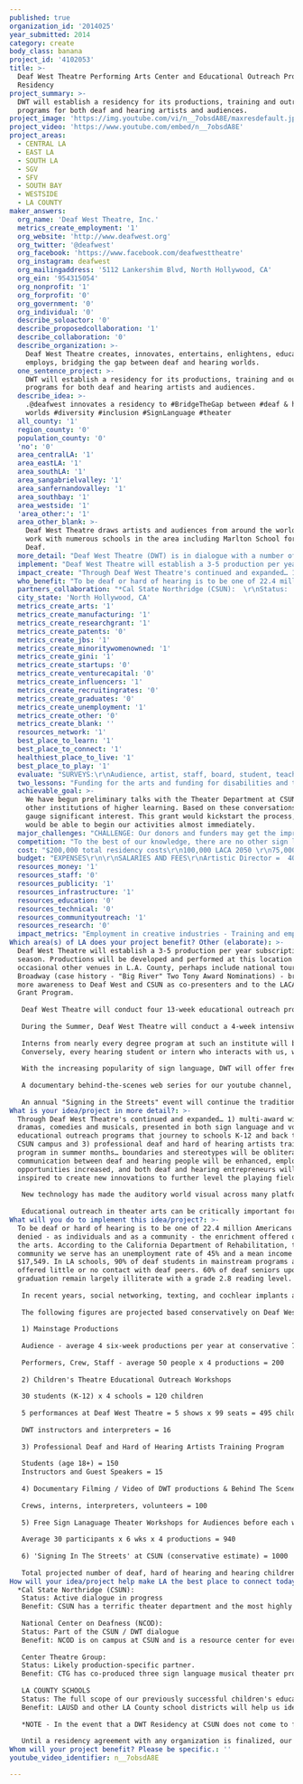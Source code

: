 ```yaml
---
published: true
organization_id: '2014025'
year_submitted: 2014
category: create
body_class: banana
project_id: '4102053'
title: >-
  Deaf West Theatre Performing Arts Center and Educational Outreach Program
  Residency
project_summary: >-
  DWT will establish a residency for its productions, training and outreach
  programs for both deaf and hearing artists and audiences.
project_image: 'https://img.youtube.com/vi/n__7obsdA8E/maxresdefault.jpg'
project_video: 'https://www.youtube.com/embed/n__7obsdA8E'
project_areas:
  - CENTRAL LA
  - EAST LA
  - SOUTH LA
  - SGV
  - SFV
  - SOUTH BAY
  - WESTSIDE
  - LA COUNTY
maker_answers:
  org_name: 'Deaf West Theatre, Inc.'
  metrics_create_employment: '1'
  org_website: 'http://www.deafwest.org'
  org_twitter: '@deafwest'
  org_facebook: 'https://www.facebook.com/deafwesttheatre'
  org_instagram: deafwest
  org_mailingaddress: '5112 Lankershim Blvd, North Hollywood, CA'
  org_ein: '954315054'
  org_nonprofit: '1'
  org_forprofit: '0'
  org_government: '0'
  org_individual: '0'
  describe_soloactor: '0'
  describe_proposedcollaboration: '1'
  describe_collaboration: '0'
  describe_organization: >-
    Deaf West Theatre creates, innovates, entertains, enlightens, educates,
    employs, bridging the gap between deaf and hearing worlds. 
  one_sentence_project: >-
    DWT will establish a residency for its productions, training and outreach
    programs for both deaf and hearing artists and audiences.
  describe_idea: >-
    .@deafwest innovates a residency to #BridgeTheGap between #deaf & hearing
    worlds #diversity #inclusion #SignLanguage #theater
  all_county: '1'
  region_county: '0'
  population_county: '0'
  'no': '0'
  area_centralLA: '1'
  area_eastLA: '1'
  area_southLA: '1'
  area_sangabrielvalley: '1'
  area_sanfernandovalley: '1'
  area_southbay: '1'
  area_westside: '1'
  'area_other:': '1'
  area_other_blank: >-
    Deaf West Theatre draws artists and audiences from around the world. We also
    work with numerous schools in the area including Marlton School for the
    Deaf.
  more_detail: "Deaf West Theatre (DWT) is in dialogue with a number of institutes of higher learning to establish a residency.   A residency would allow DWT to expand its programming and combine our resources to build our outreach exponentially. \r\n\r\nSuch a residency would open doors for meaningful ongoing collaborations with many university departments that will further obliterate stereotypes and obstacles for deaf and hearing people to work together to create, innovate, educate, communicate and ultimately improve the quality of life, as training and experience leads to gainful employment and entrepreneurship in the entertainment industry at large. "
  implement: "Deaf West Theatre will establish a 3-5 production per year subscription season.  Productions will be developed and performed at this location and occasional other venues in L.A. County, perhaps include national tours and Broadway (case history - \"Big River\" Two Tony Award Nominations) - bringing more awareness to Deaf West and CSUN as co-presenters and to the LACA 2050 Grant Program. \r\n\r\nDeaf West Theatre will conduct four 13-week educational outreach programs at culturally underserved schools (K-12) in L.A. County where both deaf and hearing students and faculty will benefit.   The participating classes will be brought to Deaf West Theatre's performance space to enjoy a sho , engage in Q&A with artists and crew and tour the facilities for further inspiration. \r\n\r\nDuring the Summer, Deaf West Theatre will conduct a 4-week intensive Professional Training Program for deaf and hard of hearing artists, selected from both Los Angeles County and a nation-wide talent pool.  The instructors and guest speakers will be established deaf and hearing entertainment industry professionals.  \r\n\r\nInterns from nearly every degree program at such an institute will be encouraged to join us (theater, film, tv, new technology, accounting, marketing, legal, etc.) Exposing our community to every aspect of show 'business' will better their chances of attaining gainful entertainment industry employment outside the limitations of non-profit theater. \r\nConversely, every hearing student or intern who interacts with us, will have their 'eyes, ears and hearts' opened to the notion that if they are in a position some day to consider a deaf candidate for job, they would need not hesitate to hire that person.  \r\n\r\nWith the increasing popularity of sign language, DWT will offer free workshops in advance of our productions, to give students on campus and general audiences the fun of learning specific signs from each stage production, thereby making their visit to the theater, even more exciting as they proudly 'catch' the signs they recognize in dialogue and/or song.   \r\n\r\nA documentary behind-the-scenes web series for our youtube channel, depicting the journey of our productions and our residency will further enlighten and benefit all. \r\n\r\nAn annual \"Signing in the Streets\" event will continue the tradition started at Disneyland in March, 2012, where thousands joined from across the southland in celebration of Deaf culture. \r\n"
  impact_create: "Through Deaf West Theatre's continued and expanded… 1) multi-award winning dramas, comedies and musicals, presented in both sign language and voice 2) educational outreach programs that journey to schools K-12 and back to the CSUN campus and 3) professional deaf and hard of hearing artists training program in summer months… boundaries and stereotypes will be obliterated, communication between deaf and hearing people will be enhanced, employment opportunities increased, and both deaf and hearing entrepreneurs will be inspired to create new innovations to further level the playing field.\r\n\r\nNew technology has made the auditory world visual across many platforms.  A deaf director can wear glasses that scroll voice-to-text so they are privy to whatever audio is being heard over the hearing crew's headphones. Sony has made glasses that scroll captions for deaf audiences at certain cinemas.  New technologies are being invented every day, and a Deaf West Theatre residency, putting sign language artistry together with the latest technologies being created by students, together, we may discover new innovations so that both deaf and hearing audiences can benefit from and share.   \r\n\r\nEducational outreach in theater arts can be critically important for deaf and hard of hearing children in schools (K-12), their language development (both sign language and English) can depend on it, as well as building a sense of cultural identity and the self esteem required to express themselves fully in any language.  Deaf West Theater was founded via a 12-year old deaf child's dream a very long time ago, sitting alone and isolated in a theater with his hearing family watching a show he could barely grasp a word of.  He envisioned a theater where deaf children could experience theater in their native visual sign language as well as spoken language, to be enjoyed with both deaf and hearing families and friends.  A Deaf West Theatre residency amid institutional role models that are thriving examples of diversity, inclusion and equality, will be a microcosm of what we hope the future will be for our children. "
  who_benefit: "To be deaf or hard of hearing is to be one of 22.4 million Americans often denied - as individuals and as a community - the enrichment offered only by the arts.  According to the California Department of Rehabilitation, the core community we serve has an unemployment rate of 45% and a mean income of $17,549.  In LA schools, 90% of deaf students in mainstream programs are offered little or no contact with deaf peers. 60% of deaf seniors upon graduation remain largely illiterate with a grade 2.8 reading level.\r\n\r\nIn recent years, social networking, texting, and cochlear implants are breakthroughs that have made communication easier for deaf people.  Despite these advances, younger deaf people risk not having the opportunity to participate meaningfully in Deaf culture.  Previously, when enrollment in deaf-only schools was more common, participation in deaf clubs and social organizations fostered a defined culture that emerged among peers and mentors.  A DWT residency would be the best of both worlds and would allow Deaf West Theater to become a vibrant point of interest in Los Angeles County.\r\n\r\nThe following figures are projected based conservatively on Deaf West Theatre's production and program history between 1990 to the present:\r\n\r\n1) Mainstage Productions\r\n\r\nAudience - average 4 six-week productions per year at conservative 75% theater capacity = 9000\r\n\r\nPerformers, Crew, Staff - average 50 people x 4 productions  = 200\r\n\r\n2) Children's Theatre Educational Outreach Workshops\r\n\r\n30 students (K-12) x 4 schools = 120 children\r\n\r\n5 performances at Deaf West Theatre = 5 shows x 99 seats = 495 children\r\n\r\nDWT instructors and interpreters = 16\r\n\r\n3) Professional Deaf and Hard of Hearing Artists Training Program\r\n\r\nStudents (age 18+) = 150 \r\nInstructors and Guest Speakers = 15\r\n\r\n4) Documentary Filming / Video of DWT productions & Behind The Scenes-  \r\n\r\nCrews, interns, interpreters, volunteers = 100 \r\n\r\n5) Free Sign Lanaguage Theater Workshops for Audiences before each week of production\r\n\r\nAverage 30 participants x 6 wks x 4 productions =  940 \r\n\r\n6) 'Signing In The Streets' at CSUN (conservative estimate) = 1000     \r\n\r\nTotal projected number of deaf, hard of hearing and hearing children and adults (directly) benefiting from this project = 12,036\r\n"
  partners_collaboration: "*Cal State Northridge (CSUN):  \r\nStatus:  Active dialogue in progress\r\nBenefit: CSUN has a terrific theater department and the most highly regarded Deaf Studies program in the country, supported by the National Center on Deafness on its campus.  \r\n\r\nNational Center on Deafness (NCOD):  \r\nStatus:  Part of the CSUN / DWT dialogue\r\nBenefit:  NCOD is on campus at CSUN and is a resource center for everything deaf and hard of hearing related. \r\n\r\nCenter Theatre Group:  \r\nStatus:  Likely production-specific partner.  \r\nBenefit: CTG has co-produced three sign language musical theater productions with DWT: \"Big River\" (2 Tony Award nominations and a special Tony for Artistic Excellence, a national tour and command performance for the Princess of Japan), \"Sleeping Beauty Wakes\" and \"Pippin.\"   We would be building on prior successes.\r\n\r\nLA COUNTY SCHOOLS   \r\nStatus:  The full scope of our previously successful children's educational outreach program would be reinstated. \r\nBenefit:  LAUSD and other LA County school districts will help us identify where deaf youth are most at risk and in need of inclusion in the arts.\r\n\r\n*NOTE - In the event that a DWT Residency at CSUN does not come to full fruition, the following schools known to have significant deaf / hard of hearing attendees and a popular sign language interpreter program on campus are:  Pierce College, Santa Monica College, Pasadena City College, El Camino College and as their student population and sign language teachers are all in DWT's long-standing circle of friends, artists, audiences and some board members as well, we will likely find a residency at one of these L.A. County higher-education learning centers as an alternative. CSULA, UCLA, USC, and CalArts are other strong possibilities.   There are also other non-profit theatres throughout the county that would benefit equally from a DWT residency under their auspices, sharing space and equipment (as DWT has with The Antaeus Company). \r\n\r\nUntil a residency agreement with any organization is finalized, our budget does not assume financial obligation (cash or in-kind) from any potential partner. "
  city_state: 'North Hollywood, CA'
  metrics_create_arts: '1'
  metrics_create_manufacturing: '1'
  metrics_create_researchgrant: '1'
  metrics_create_patents: '0'
  metrics_create_jbs: '1'
  metrics_create_minoritywomenowned: '1'
  metrics_create_gini: '1'
  metrics_create_startups: '0'
  metrics_create_venturecapital: '0'
  metrics_create_influencers: '1'
  metrics_create_recruitingrates: '0'
  metrics_create_graduates: '0'
  metrics_create_unemployment: '1'
  metrics_create_other: '0'
  metrics_create_blank: ''
  resources_network: '1'
  best_place_to_learn: '1'
  best_place_to_connect: '1'
  healthiest_place_to_live: '1'
  best_place_to_play: '1'
  evaluate: "SURVEYS:\r\nAudience, artist, staff, board, student, teacher, volunteer and community surveys will provide subjective participant experiences. \r\n\r\nREVIEWS \r\nTheatre reviews will provide an objective evaluation of our work from a mainstream industry point of view. \r\n\r\nAWARDS \r\nArtistic Awards from theater organizations and publications will measure our competitive standing.  \r\n\r\nMONTHLY FINANCIAL REPORTS MONITOR:\r\nEarned Income -  Ticket sales, program book ad sales, concessions. \r\nContributed Income - Government, Foundation, Corporate, Individual Donors\r\n\r\nSOCIAL MEDIA:  \r\n\r\nFacebook is our primary platform for interacting with a world-wide deaf and hearing fan base. We have over 10,000 Likes.  \r\n\r\nWe will continue to expand our social media base on all platforms, using applications that help build targeted meaningful engagement. "
  two_lessons: "Funding for the arts and funding for disabilities and the arts, have diminished greatly over the past years and while we've been able to continue limited activities with less, we've had to reinvent ourselves and be embracing of the notion of being under the umbrella of a large institution with like-minded interests and philosophies is better than trying to maintain complete autonomy in a challenging economy.   \r\n\r\nPrevious collaborations have taught us that it is possible to \"serve two masters\" - in this case, both deaf and hearing audiences, equally.   In being part of a mainstream university community, we will have to look no further than our own campus to engage in prolific deaf and hearing collaborations.  \r\n"
  achievable_goal: >-
    We have begun preliminary talks with the Theater Department at CSUN and with
    other institutions of higher learning. Based on these conversations, we can
    gauge significant interest. This grant would kickstart the process, and we
    would be able to begin our activities almost immediately.
  major_challenges: "CHALLENGE: Our donors and funders may get the impression that their contributions are no longer necessary if we have residency at CSUN.   \r\n\r\nSOLUTION: To counter that, our own appeals will emphasize how important it is that Deaf West Theatre bring its own funding in order to be an equal and valuable partner / tenant.  \r\n\r\nCHALLENGE: In 1990, Deaf West Theatre was born under the umbrella of The Fountain Theatre in Los Angeles where it remained until 1993 when funding allowed Deaf West Theatre to rent its own facility.  At that juncture, our constituents celebrated the notion of a deaf-run organization standing on its own with complete autonomy.   \r\n\r\nSOLUTION: While this might not be entirely the case as a resident company, we are in the best position to understand the process of collaboration and problem solving as issues arise.  We are poised to meet all challenges and to contribute meaningfully to the community.  DWT will continue in-depth dialogues and enter into formal agreements supported by the leadership of any organizations or institutions."
  competition: "To the best of our knowledge, there are no other sign language theater companies in Los Angeles County that are seeking a residency at any university,  or similar companies whose history and scope of programming compete with ours.        \r\n\r\nCenter Theatre Group's 'Project D.A.T.E.' (Deaf Audience Theatre Experience) may be considered a complement to our programming. Project  D.A.T.E. provides interpreted performances as a matter of accessibility, rather than an art form.  \r\n\r\nAnother compliment to Deaf West Theatre would be Comedian Kathy Buckley's company, No Limits Theatre, which accommodates the needs of deaf and hard of hearing people who were raised orally, that is, who do not use sign language as their primary mode of communication.  \r\n"
  cost: "$200,000 total residency costs\r\n100,000 LACA 2050 \r\n75,000 other grants and donations\r\n25,000 earned income (tickets, ad sales, concessions)\r\n"
  budget: "EXPENSES\r\n\r\nSALARIES AND FEES\r\nArtistic Director =  40,000\r\nManaging Director = 14,000\r\nAdmin. Asst. / Interpreter = 8,000\r\nAccounting = 15,000\r\nLegal = 10,000\r\nSubtotal Salaries and Fees = 87,000\r\n\r\nPRODUCTIONS\r\nProducers = 40,000\r\nDirectors =  40,000\r\nPerformers = 40,000\r\nDesigners = 40,000\r\nCrews = 20,000\r\nMaterials = 40,000\r\nInterpreters  =  10,000\r\nOther = 10,000\r\nSubtotal  Productions = 240,000\r\n\r\nEDUCATIONAL OUTREACH WORKSHOPS\r\nCoordinator = 5,000\r\nInstructors = 10,000\r\nInterpreters = 2,500\r\nOther  = 2,500\r\nSubtotal Educational Outreach Workshops = 20,000\r\n\r\nPROFESSIONAL DEAF ARTISTS TRAINING PROGRAM\r\nCoordinator s= 5,000\r\nInstructors =  30,000\r\nGuest Speakers' Honoraria = 5,000\r\nInterpreters = 10,000\r\nMaterials  = 5,000\r\nOther = 5,000\r\nSubtotal Professional Training Program = 60,000\r\n\r\nCOMMUNITY EVENT  - SIGNING IN THE STREETS = 1,000\r\nARCHIVAL DOCUMENTARY = 10,000\r\nOTHER\r\nFACILITY RENT EXPENSE  = 30,000 \r\nPR & MARKETING = 15,000\r\nPROJECT EVALUATORS = 2,000\r\nMISC. = 10,000\r\nCONTINGENCY = 25,000 \r\nSubtotal Other = 57,000\r\nGRANT TOTAL EXPENSES = 500,000\r\n\r\nEARNED INCOME\r\n\r\nPRODUCTIONS\r\nTicket Sales = 180,000 (based on average ticket sales at 2/3 capacity, 4 six-week productions)\r\nProgram Book Ad Sales = 20,000\r\nConcessions = 6,000\r\nSUBTOTAL PRODUCTIONS = 206,000\r\n\r\nPROFESSIONAL DEAF and HARD OF HEARING ARTISTS TRAINING PROGRAM (Summer School)\r\n\r\nStudent Fees =6,000 (150 students, $100 per week x 4 weeks)  \r\n\r\nSUBTOTAL ARTISTS TRAINING PROGRAM = 6000\r\n\r\nEDUCATIONAL OUTREACH PROGRAM = $0 (Service to the community)\r\n\r\nSUBTOTAL EARNED INCOME - 212,000\r\n\r\nCONTRIBUTED INCOME\r\n\r\nLACA 2050 Grant = 100,000\r\nGRANTS (Department of Cultural Afairs, Los Angeles County Arts Commission, The Harold and Mimi Steinberg Foundation, etc)= 100,000 \r\nDONATIONS (conservatively based on prior years) = 25,000\r\nIN-KIND CONTRIBUTIONS (volunteer hours, pro-bono services, loaned material, extra rehearsal space) = 63,600\r\nSUBTOTAL CONTRIBUTED INCOME = 288,600\r\n\r\nGRAND TOTAL INCOME = 500,000"
  resources_money: '1'
  resources_staff: '0'
  resources_publicity: '1'
  resources_infrastructure: '1'
  resources_education: '0'
  resources_technical: '0'
  resources_communityoutreach: '1'
  resources_research: '0'
  impact_metrics: "Employment in creative industries - Training and employment during DWT's residency at CSUN will lead to gainful employment of deaf individuals in the entertainment industry.\r\n\r\nArts establishments per capita - CSUN's new Performing Art Center fills a void for hearing audiences that previously existed in the area.  DWT's residency will likewise fill the void for deaf and hard of hearing artists and audiences.   \r\n\r\nFederal Research Grant Funding  - DWT's residency at CSUN itself could be a worthy federally funded research project, delving into specific areas of national and global interest such as the process of translating written text and music into sign language equivalent and making theater accessible and equal for all.  \r\n\r\nJobs Per Capita -- Toward the goal of accessibility,  DWT and CSUN may invent new technology for artists and audiences, thereby creating more patents, more entrepreneurs, more jobs. \r\n\r\nMinority- and women-owned firms - DWT has always been deaf-run, employing equal numbers of men and women, deaf and hearing.   Our productions are most often a rainbow of color and mixture of deaf, and hearing men and women.  \r\n\r\nGini Coefficient - The work opportunities for deaf and hard of hearing individuals will improve via this residency; training, employment and being part of a larger world-community.  \r\n\r\nMeasures of cultural and global economic influence (“soft power”) (Dream Metric)  - As combined PR efforts spread the news, momentum can reach critical mass of awareness world-wide via the internet. A DWT residency at CSUN would increase all sources of contributed funding and earned revenue streams and maximize community involvement.  If our model proves successful, non-profit arts organizations with residencies at universities could become commonplace.\r\n\r\nUnemployment rates (and opportunities) for the formerly incarcerated (Dream Metric) - Sadly, there are deaf individuals who grow up with minimal language which puts them on an unwitting path to wrong-doing or simple misunderstanding, resulting in incarceration.  On a case by case basis, there may be an opportunity at DWT at CSUN to create employment for formerly incarcerated deaf individuals."
Which area(s) of LA does your project benefit? Other (elaborate): >-
  Deaf West Theatre will establish a 3-5 production per year subscription
  season. Productions will be developed and performed at this location and
  occasional other venues in L.A. County, perhaps include national tours and
  Broadway (case history - "Big River" Two Tony Award Nominations) - bringing
  more awareness to Deaf West and CSUN as co-presenters and to the LACA 2050
  Grant Program. 
   
   Deaf West Theatre will conduct four 13-week educational outreach programs at culturally underserved schools (K-12) in L.A. County where both deaf and hearing students and faculty will benefit. The participating classes will be brought to Deaf West Theatre's performance space to enjoy a sho , engage in Q&A with artists and crew and tour the facilities for further inspiration. 
   
   During the Summer, Deaf West Theatre will conduct a 4-week intensive Professional Training Program for deaf and hard of hearing artists, selected from both Los Angeles County and a nation-wide talent pool. The instructors and guest speakers will be established deaf and hearing entertainment industry professionals. 
   
   Interns from nearly every degree program at such an institute will be encouraged to join us (theater, film, tv, new technology, accounting, marketing, legal, etc.) Exposing our community to every aspect of show 'business' will better their chances of attaining gainful entertainment industry employment outside the limitations of non-profit theater. 
   Conversely, every hearing student or intern who interacts with us, will have their 'eyes, ears and hearts' opened to the notion that if they are in a position some day to consider a deaf candidate for job, they would need not hesitate to hire that person. 
   
   With the increasing popularity of sign language, DWT will offer free workshops in advance of our productions, to give students on campus and general audiences the fun of learning specific signs from each stage production, thereby making their visit to the theater, even more exciting as they proudly 'catch' the signs they recognize in dialogue and/or song. 
   
   A documentary behind-the-scenes web series for our youtube channel, depicting the journey of our productions and our residency will further enlighten and benefit all. 
   
   An annual "Signing in the Streets" event will continue the tradition started at Disneyland in March, 2012, where thousands joined from across the southland in celebration of Deaf culture.
What is your idea/project in more detail?: >-
  Through Deaf West Theatre's continued and expanded… 1) multi-award winning
  dramas, comedies and musicals, presented in both sign language and voice 2)
  educational outreach programs that journey to schools K-12 and back to the
  CSUN campus and 3) professional deaf and hard of hearing artists training
  program in summer months… boundaries and stereotypes will be obliterated,
  communication between deaf and hearing people will be enhanced, employment
  opportunities increased, and both deaf and hearing entrepreneurs will be
  inspired to create new innovations to further level the playing field.
   
   New technology has made the auditory world visual across many platforms. A deaf director can wear glasses that scroll voice-to-text so they are privy to whatever audio is being heard over the hearing crew's headphones. Sony has made glasses that scroll captions for deaf audiences at certain cinemas. New technologies are being invented every day, and a Deaf West Theatre residency, putting sign language artistry together with the latest technologies being created by students, together, we may discover new innovations so that both deaf and hearing audiences can benefit from and share. 
   
   Educational outreach in theater arts can be critically important for deaf and hard of hearing children in schools (K-12), their language development (both sign language and English) can depend on it, as well as building a sense of cultural identity and the self esteem required to express themselves fully in any language. Deaf West Theater was founded via a 12-year old deaf child's dream a very long time ago, sitting alone and isolated in a theater with his hearing family watching a show he could barely grasp a word of. He envisioned a theater where deaf children could experience theater in their native visual sign language as well as spoken language, to be enjoyed with both deaf and hearing families and friends. A Deaf West Theatre residency amid institutional role models that are thriving examples of diversity, inclusion and equality, will be a microcosm of what we hope the future will be for our children.
What will you do to implement this idea/project?: >-
  To be deaf or hard of hearing is to be one of 22.4 million Americans often
  denied - as individuals and as a community - the enrichment offered only by
  the arts. According to the California Department of Rehabilitation, the core
  community we serve has an unemployment rate of 45% and a mean income of
  $17,549. In LA schools, 90% of deaf students in mainstream programs are
  offered little or no contact with deaf peers. 60% of deaf seniors upon
  graduation remain largely illiterate with a grade 2.8 reading level.
   
   In recent years, social networking, texting, and cochlear implants are breakthroughs that have made communication easier for deaf people. Despite these advances, younger deaf people risk not having the opportunity to participate meaningfully in Deaf culture. Previously, when enrollment in deaf-only schools was more common, participation in deaf clubs and social organizations fostered a defined culture that emerged among peers and mentors. A DWT residency would be the best of both worlds and would allow Deaf West Theater to become a vibrant point of interest in Los Angeles County.
   
   The following figures are projected based conservatively on Deaf West Theatre's production and program history between 1990 to the present:
   
   1) Mainstage Productions
   
   Audience - average 4 six-week productions per year at conservative 75% theater capacity = 9000
   
   Performers, Crew, Staff - average 50 people x 4 productions = 200
   
   2) Children's Theatre Educational Outreach Workshops
   
   30 students (K-12) x 4 schools = 120 children
   
   5 performances at Deaf West Theatre = 5 shows x 99 seats = 495 children
   
   DWT instructors and interpreters = 16
   
   3) Professional Deaf and Hard of Hearing Artists Training Program
   
   Students (age 18+) = 150 
   Instructors and Guest Speakers = 15
   
   4) Documentary Filming / Video of DWT productions & Behind The Scenes- 
   
   Crews, interns, interpreters, volunteers = 100 
   
   5) Free Sign Lanaguage Theater Workshops for Audiences before each week of production
   
   Average 30 participants x 6 wks x 4 productions = 940 
   
   6) 'Signing In The Streets' at CSUN (conservative estimate) = 1000 
   
   Total projected number of deaf, hard of hearing and hearing children and adults (directly) benefiting from this project = 12,036
How will your idea/project help make LA the best place to connect today? In LA2050?: |-
  *Cal State Northridge (CSUN): 
   Status: Active dialogue in progress
   Benefit: CSUN has a terrific theater department and the most highly regarded Deaf Studies program in the country, supported by the National Center on Deafness on its campus. 
   
   National Center on Deafness (NCOD): 
   Status: Part of the CSUN / DWT dialogue
   Benefit: NCOD is on campus at CSUN and is a resource center for everything deaf and hard of hearing related. 
   
   Center Theatre Group: 
   Status: Likely production-specific partner. 
   Benefit: CTG has co-produced three sign language musical theater productions with DWT: "Big River" (2 Tony Award nominations and a special Tony for Artistic Excellence, a national tour and command performance for the Princess of Japan), "Sleeping Beauty Wakes" and "Pippin." We would be building on prior successes.
   
   LA COUNTY SCHOOLS 
   Status: The full scope of our previously successful children's educational outreach program would be reinstated. 
   Benefit: LAUSD and other LA County school districts will help us identify where deaf youth are most at risk and in need of inclusion in the arts.
   
   *NOTE - In the event that a DWT Residency at CSUN does not come to full fruition, the following schools known to have significant deaf / hard of hearing attendees and a popular sign language interpreter program on campus are: Pierce College, Santa Monica College, Pasadena City College, El Camino College and as their student population and sign language teachers are all in DWT's long-standing circle of friends, artists, audiences and some board members as well, we will likely find a residency at one of these L.A. County higher-education learning centers as an alternative. CSULA, UCLA, USC, and CalArts are other strong possibilities. There are also other non-profit theatres throughout the county that would benefit equally from a DWT residency under their auspices, sharing space and equipment (as DWT has with The Antaeus Company). 
   
   Until a residency agreement with any organization is finalized, our budget does not assume financial obligation (cash or in-kind) from any potential partner.
Whom will your project benefit? Please be specific.: ''
youtube_video_identifier: n__7obsdA8E

---
```

